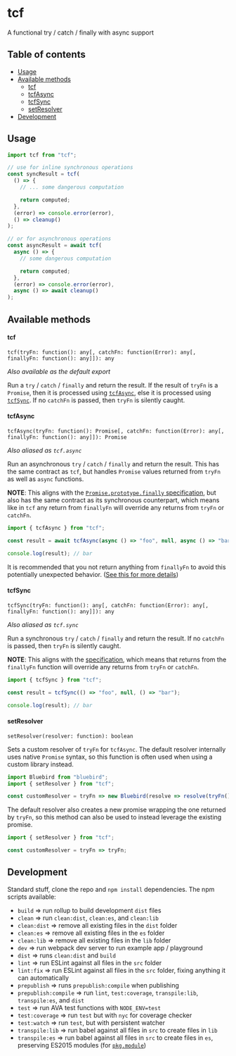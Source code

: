 # tcf

A functional try / catch / finally with async support

## Table of contents

- [Usage](#usage)
- [Available methods](#available-methods)
  - [tcf](#tcf)
  - [tcfAsync](#tcfasync)
  - [tcfSync](#tcfsync)
  - [setResolver](#setresolver)
- [Development](#development)

## Usage

```javascript
import tcf from "tcf";

// use for inline synchronous operations
const syncResult = tcf(
  () => {
    // ... some dangerous computation

    return computed;
  },
  (error) => console.error(error),
  () => cleanup()
);

// or for asynchronous operations
const asyncResult = await tcf(
  async () => {
    // some dangerous computation

    return computed;
  },
  (error) => console.error(error),
  async () => await cleanup()
);
```

## Available methods

#### tcf

`tcf(tryFn: function(): any[, catchFn: function(Error): any[, finallyFn: function(): any]]): any`

_Also available as the default export_

Run a `try` / `catch` / `finally` and return the result. If the result of `tryFn` is a `Promise`, then it is processed using [`tcfAsync`](#tcfasync), else it is processed using [`tcfSync`](#tcfSync). If no `catchFn` is passed, then `tryFn` is silently caught.

#### tcfAsync

`tcfAsync(tryFn: function(): Promise[, catchFn: function(Error): any[, finallyFn: function(): any]]): Promise`

_Also aliased as `tcf.async`_

Run an asynchronous `try` / `catch` / `finally` and return the result. This has the same contract as `tcf`, but handles `Promise` values returned from `tryFn` as well as `async` functions.

**NOTE**: This aligns with the [`Promise.prototype.finally` specification](https://developer.mozilla.org/en-US/docs/Web/JavaScript/Reference/Global_Objects/Promise/finally), but also has the same contract as its synchronous counterpart, which means like in `tcf` any return from `finallyFn` will override any returns from `tryFn` or `catchFn`.

```javascript
import { tcfAsync } from "tcf";

const result = await tcfAsync(async () => "foo", null, async () => "bar");

console.log(result); // bar
```

It is recommended that you not return anything from `finallyFn` to avoid this potentially unexpected behavior. ([See this for more details](https://developer.mozilla.org/en-US/docs/Web/JavaScript/Reference/Statements/try...catch#The_finally_clause))

#### tcfSync

`tcfSync(tryFn: function(): any[, catchFn: function(Error): any[, finallyFn: function(): any]]): any`

_Also aliased as `tcf.sync`_

Run a synchronous `try` / `catch` / `finally` and return the result. If no `catchFn` is passed, then `tryFn` is silently caught.

**NOTE**: This aligns with the [specification](https://developer.mozilla.org/en-US/docs/Web/JavaScript/Reference/Statements/try...catch), which means that returns from the `finallyFn` function will override any returns from `tryFn` or `catchFn`.

```javascript
import { tcfSync } from "tcf";

const result = tcfSync(() => "foo", null, () => "bar");

console.log(result); // bar
```

#### setResolver

`setResolver(resolver: function): boolean`

Sets a custom resolver of `tryFn` for `tcfAsync`. The default resolver internally uses native `Promise` syntax, so this function is often used when using a custom library instead.

```javascript
import Bluebird from "bluebird";
import { setResolver } from "tcf";

const customResolver = tryFn => new Bluebird(resolve => resolve(tryFn()));
```

The default resolver also creates a new promise wrapping the one returned by `tryFn`, so this method can also be used to instead leverage the existing promise.

```javascript
import { setResolver } from "tcf";

const customResolver = tryFn => tryFn;
```

## Development

Standard stuff, clone the repo and `npm install` dependencies. The npm scripts available:

- `build` => run rollup to build development `dist` files
- `clean` => run `clean:dist`, `clean:es`, and `clean:lib`
- `clean:dist` => remove all existing files in the `dist` folder
- `clean:es` => remove all existing files in the `es` folder
- `clean:lib` => remove all existing files in the `lib` folder
- `dev` => run webpack dev server to run example app / playground
- `dist` => runs `clean:dist` and `build`
- `lint` => run ESLint against all files in the `src` folder
- `lint:fix` => run ESLint against all files in the `src` folder, fixing anything it can automatically
- `prepublish` => runs `prepublish:compile` when publishing
- `prepublish:compile` => run `lint`, `test:coverage`, `transpile:lib`, `transpile:es`, and `dist`
- `test` => run AVA test functions with `NODE_ENV=test`
- `test:coverage` => run `test` but with `nyc` for coverage checker
- `test:watch` => run `test`, but with persistent watcher
- `transpile:lib` => run babel against all files in `src` to create files in `lib`
- `transpile:es` => run babel against all files in `src` to create files in `es`, preserving ES2015 modules (for
  [`pkg.module`](https://github.com/rollup/rollup/wiki/pkg.module))

